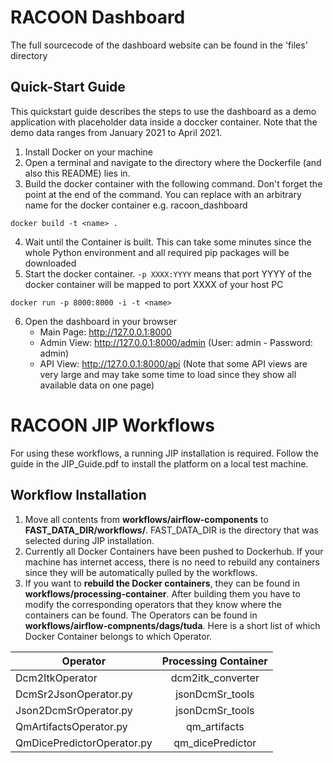 # RACOON Dashboard

The full sourcecode of the dashboard website can be found in the 'files' directory

## Quick-Start Guide

This quickstart guide describes the steps to use the dashboard as a demo application with placeholder data inside a doccker container. Note that the demo data ranges from January 2021 to April 2021.

1. Install Docker on your machine
2. Open a terminal and navigate to the directory where the Dockerfile (and also this README) lies in.
3. Build the docker container with the following command. Don't forget the point at the end of the command. You can replace <name> with an arbitrary name for the docker container e.g. racoon_dashboard
```
docker build -t <name> .
```
4. Wait until the Container is built. This can take some minutes since the whole Python environment and all required pip packages will be downloaded
5. Start the docker container. ```-p XXXX:YYYY``` means that port YYYY of the docker container will be mapped to port XXXX of your host PC
```
docker run -p 8000:8000 -i -t <name>
```
6. Open the dashboard in your browser
     - Main Page: http://127.0.0.1:8000
     - Admin View: http://127.0.0.1:8000/admin (User: admin  - Password: admin)
     - API View: http://127.0.0.1:8000/api (Note that some API views are very large and may take some time to load since they show all available data on one page)


# RACOON JIP Workflows

For using these workflows, a running JIP installation is required. Follow the guide in the JIP_Guide.pdf to install the platform on a local test machine.

## Workflow Installation

1. Move all contents from **workflows/airflow-components** to **FAST_DATA_DIR/workflows/**. FAST_DATA_DIR is the directory that was selected during JIP installation.
2. Currently all Docker Containers have been pushed to Dockerhub. If your machine has internet access, there is no need to rebuild any containers since they will be automatically pulled by the workflows.
3. If you want to **rebuild the Docker containers**, they can be found in **workflows/processing-container**. After building them you have to modify the corresponding operators that they know where the containers can be found. The Operators can be found in **workflows/airflow-compnents/dags/tuda**. Here is a short list of which Docker Container belongs to which Operator.

| Operator                   | Processing Container |
| -------------------------- |:--------------------:| 
| Dcm2ItkOperator            | dcm2itk_converter    |
| DcmSr2JsonOperator.py      | jsonDcmSr_tools      |
| Json2DcmSrOperator.py      | jsonDcmSr_tools      |
| QmArtifactsOperator.py     | qm_artifacts         |
| QmDicePredictorOperator.py | qm_dicePredictor     |

